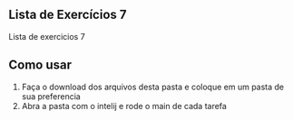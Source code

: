 ## Lista de Exercícios 7
Lista de exercicios 7
## Como usar
1. Faça o download dos arquivos desta pasta e coloque em um pasta de sua preferencia
2. Abra a pasta com o intelij e rode o main de cada tarefa

